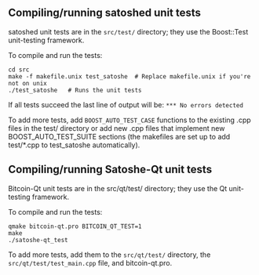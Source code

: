 Compiling/running satoshed unit tests
------------------------------------

satoshed unit tests are in the `src/test/` directory; they
use the Boost::Test unit-testing framework.

To compile and run the tests:

	cd src
	make -f makefile.unix test_satoshe  # Replace makefile.unix if you're not on unix
	./test_satoshe   # Runs the unit tests

If all tests succeed the last line of output will be:
`*** No errors detected`

To add more tests, add `BOOST_AUTO_TEST_CASE` functions to the existing
.cpp files in the test/ directory or add new .cpp files that
implement new BOOST_AUTO_TEST_SUITE sections (the makefiles are
set up to add test/*.cpp to test_satoshe automatically).


Compiling/running Satoshe-Qt unit tests
---------------------------------------

Bitcoin-Qt unit tests are in the src/qt/test/ directory; they
use the Qt unit-testing framework.

To compile and run the tests:

	qmake bitcoin-qt.pro BITCOIN_QT_TEST=1
	make
	./satoshe-qt_test

To add more tests, add them to the `src/qt/test/` directory,
the `src/qt/test/test_main.cpp` file, and bitcoin-qt.pro.
